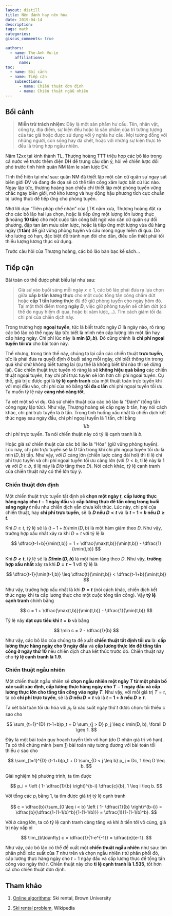 ```yaml
---
layout: distill
title: Nên đánh hay nên hòa
date: 2019-04-14
description:
tags: math
categories:
giscus_comments: true

authors:
  - name: The-Anh Vu-Le
    affiliations:
      name:
toc:
  - name: Bối cảnh
  - name: Tiếp cận
    subsections:
      - name: Chiến thuật đơn định
      - name: Chiến thuật ngẫu nhiên
---
```


## Bối cảnh

> **Miễn trừ trách nhiệm**: Đây là một sản phẩm hư cấu. Tên, nhân vật, công ty, địa điểm, sự kiện đều hoặc là sản phẩm của trí tưởng tượng của tác giả hoặc được sử dụng với ý nghĩa hư cấu. Mọi tương đồng với những người, còn sống hay đã chết, hoặc với những sự kiện thực tế đều là trùng hợp ngẫu nhiên.

Năm 12xx tại kinh thành TL, Thượng hoàng TTT triệu họp các bô lão trong cả nước về trước thềm điện DH để trưng cầu dân ý, hỏi về chiến lược đối phó trước tình hình quân NM lăm le xâm lược ĐV.

Tình thế hiện tại như sau: quân NM đã thiết lập một căn cứ quân sự ngay sát biên giới ĐV và đang đe dọa sẽ có thể tiến công xâm lược bất cứ lúc nào. Ngay lập tức, thượng hoàng ban chiếu chỉ thiết lập một phòng tuyến vững chắc ngay biên giới, mở kho lương và huy động hậu phương tích cực chuẩn bị lương thực để tiếp ứng cho phòng tuyến.

Nhớ lời dạy “Tiên pháp chế nhân” của LTK năm xưa, Thượng hoàng đặt ra cho các bô lão hai lựa chọn, hoặc là tiếp ứng một lượng lớn lương thực (khoảng **10 tấn**) cho một cuộc tấn công bất ngờ vào căn cứ quân sự đối phương, đập tan âm mưu xâm lược, hoặc là tiếp ứng một lượng vừa đủ hàng ngày (**1 tấn**) để giữ vững phòng tuyến và cầu mong nguy hiểm đi qua. Do kho lương có hạn, đặc biệt để tránh nạn đói cho dân, điều cần thiết phải tối thiểu lượng lương thực sử dụng.

Trước câu hỏi của Thượng hoàng, các bô lão bàn bạc kế sách...

## Tiếp cận

Bài toán có thể được phát biểu lại như sau:

> Giả sử vào buổi sáng mỗi ngày $x \geq 1$, các bô lão phải đưa ra lựa chọn giữa **cấp $b$ tấn lương thực** cho một cuộc tổng tấn công chấm dứt hoặc **cấp 1 tấn lương thực** đủ để giữ phòng tuyến cho ngày hôm đó. Tại một thời điểm trong **ngày $D$**, việc giữ phòng tuyến sẽ chấm dứt (có thể do nguy hiểm đi qua, hoặc bị xâm lược,...). Tìm cách giảm tối đa chi phí của chiến dịch này.

Trong trường hợp **ngoại tuyến**, tức là biết trước ngày $D$ là ngày nào, rõ ràng các bô lão có thể ngay lập tức biết là mình nên cấp lượng lớn một lần hay cấp hàng ngày. Chi phí lúc này là **$\min(D,b)$**. Đó cũng chính là **chi phí ngoại tuyến tối ưu** cho bài toán này.

Thế nhưng, trong tình thế này, chúng ta lại cần các chiến thuật **trực tuyến**, tức là phải đưa ra quyết định ở buổi sáng mỗi ngày, chỉ biết thông tin trong quá khứ chứ không biết tương lai (cụ thể là không biết khi nào thì sẽ dừng lại). Các chiến thuật trực tuyến rõ ràng là sẽ **không hiệu quả bằng** các chiến thuật ngoại tuyến, hay chi phí trực tuyến sẽ lớn hơn chi phí ngoại tuyến. Cụ thể, giá trị $c$ được gọi là **tỷ lệ cạnh tranh** của một thuật toán trực tuyến khi với mọi đầu vào, chi phí của nó bằng **tối đa $c$ lần** chi phí ngoại tuyến tối ưu. Ta muốn tỷ lệ này **càng nhỏ càng tốt**.

Ta xét một số ví dụ. Giả sử chiến thuật của các bô lão là “Đánh” (tổng tấn công ngay lập tức). Như vậy, Thượng hoàng sẽ cấp ngay $b$ tấn, hay nói cách khác, chi phí trực tuyến là $b$ tấn. Trong tình huống xấu nhất là chiến dịch kết thúc ngay sau ngày đầu, chi phí ngoại tuyến là 1 tấn, chỉ bằng $$1/b$$ chi phí trực tuyến. Ta nói chiến thuật này có tỷ lệ cạnh tranh là $b$.

Hoặc giả sử chiến thuật của các bô lão là “Hòa” (giữ vững phòng tuyến). Lúc này, chi phí trực tuyến sẽ là $D$ tấn trong khi chi phí ngoại tuyến tối ưu là $\min(D,b)$ tấn. Như vậy, với $D$ càng lớn (chiến lược càng dài hơi) thì tỉ lệ chi phí trực tuyến và chi phí ngoại tuyến tối ưu càng lớn (với $D < b$, tỉ lệ này là 1 và với $D \geq b$, tỉ lệ này là $D/b$ tăng theo $D$). Nói cách khác, tỷ lệ cạnh tranh của chiến thuật này có thể lớn tùy ý.

### Chiến thuật đơn định

Một chiến thuật trực tuyến tất định sẽ **chọn một ngày $t$**, **cấp lương thực hàng ngày cho $t-1$ ngày đầu** và **cấp lương thực để tấn công trong buổi sáng ngày $t$** nếu như chiến dịch vẫn chưa kết thúc. Lúc này, chi phí của chiến thuật, hay **chi phí trực tuyến**, sẽ là **$D$ nếu $D < t$** và là **$t-1+b$ nếu $D \geq t$**.

Khi $D \geq t$, tỷ lệ sẽ là $(t-1+b)/\min(D,b)$ là một hàm giảm theo $D$. Như vậy, trường hợp xấu nhất xảy ra khi $D = t$ với tỷ lệ là

$$
    \dfrac{t-1+b}{\min(t,b)} = 1 + \dfrac{\max(t,b)}{\min(t,b)} - \dfrac{1}{\min(t,b)}
$$

Khi **$D < t$**, tỷ lệ sẽ là **$D/\min(D,b)$** là một hàm tăng theo $D$. Như vậy, **trường hợp xấu nhất** xảy ra khi **$D = t-1$** với tỷ lệ là

$$
    \dfrac{t-1}{\min(t-1,b)} \leq \dfrac{t}{\min(t,b)} < \dfrac{t-1+b}{\min(t,b)}
$$

Như vậy, trường hợp xấu nhất là khi **$D = t$** (nói cách khác, chiến dịch kết thúc ngay khi ta cấp lương thực cho một cuộc tổng tấn công). Vậy **tỷ lệ cạnh tranh** chính bằng

$$
    c = 1 + \dfrac{\max(t,b)}{\min(t,b)} - \dfrac{1}{\min(t,b)}
$$

Tỷ lệ này **đạt cực tiểu khi $t = b$** và bằng

$$
    \min c = 2 - \dfrac{1}{b}
$$

Như vậy, các bô lão của chúng ta đề xuất **chiến thuật tất định tối ưu** là: **cấp lương thực hàng ngày cho 9 ngày đầu** và **cấp lương thực lớn để tổng tấn công ở ngày thứ 10** nếu chiến dịch chưa kết thúc trước đó. Chiến thuật này cho **tỷ lệ cạnh tranh là 1.9**.

### Chiến thuật ngẫu nhiên

Một chiến thuật ngẫu nhiên sẽ **chọn ngẫu nhiên một ngày $T$ từ một phân bố xác suất xác định, cấp lương thực hàng ngày cho $T-1$ ngày đầu và cấp lương thực lớn cho tổng tấn công vào ngày $T$**. Như vậy, với mỗi giá trị $T = t$, ta có **chi phí trực tuyến**, sẽ là **$D$ nếu $D < t$** và là **$t-1+b$ nếu $D \geq t$**.

Ta xét bài toán tối ưu hóa với $p_t$ là xác suất ngày thứ $t$ được chọn: tối thiểu c sao cho

$$
    \sum_{t=1}^{D} (t-1+b)p_t + D \sum_{j > D} p_j \leq c \min(D, b), \forall D \geq 1.
$$

Đây là một bài toán quy hoạch tuyến tính vô hạn (do D nhận giá trị vô hạn). Ta có thể chứng minh (xem [1]) bài toán này tương đương với bài toán tối thiểu $c$ sao cho

$$
    \sum_{t=1}^{D} (t-1+b)p_t + D \sum_{D < j \leq b} p_j = Dc, 1 \leq D \leq b.
$$

Giải nghiệm hệ phương trình, ta tìm được

$$
    p_i = \left ( 1- \dfrac{1}{b} \right)^{b-i} \dfrac{c}{b}, 1 \leq i \leq b.
$$

Với tổng các $p_i$ bằng 1, ta tìm được giá trị tỷ lệ cạnh tranh

$$
    c = \dfrac{b}{\sum_{0 \leq i < b} \left ( 1- \dfrac{1}{b} \right)^{b-i}} = \dfrac{b}{\dfrac{1-(1-1/b)^b}{1-(1-1/b)}} = \dfrac{1}{1-(1-1/b)^b}.
$$

Với $b$ càng lớn, ta có tỷ lệ cạnh tranh càng tăng và khi $b$ tiến tới vô cùng, giá trị này xấp xỉ

$$
    \lim_{b\to\infty} c = \dfrac{1}{1-e^{-1}} = \dfrac{e}{e-1}.
$$

Như vậy, các bô lão có thể đề xuất một **chiến thuật ngẫu nhiên** như sau: tìm phân phối xác suất của $T$ như trên và chọn ngẫu nhiên $t$ từ phân phối đó, cấp lương thực hàng ngày cho $t-1$ ngày đầu và cấp lương thực để tổng tấn công vào ngày thứ $t$. Chiến thuật này cho **tỉ lệ cạnh tranh là 1.535**, tốt hơn cả cho chiến thuật đơn định.

## Tham khảo

1. [Online algorithms](http://cs.brown.edu/~claire/Talks/skirental.pdf): Ski rental, Brown University

2. [Ski rental problem](https://en.wikipedia.org/wiki/Ski_rental_problem), Wikipedia

[1]: http://cs.brown.edu/~claire/Talks/skirental.pdf
